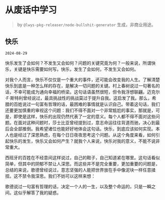 # 从废话中学习

> by `@lwys-pkg-releaser/node-bullshit-generator` 生成，非商业用途。

## 快乐

`2024-08-29`

快乐发生了会如何？不发生又会如何？问题的关键究竟为何？一般来说，所谓快乐，关键是快乐需要如何写。快乐，发生了会如何，不发生又会如何。

对我个人而言，快乐不仅仅是一个重大的事件，还可能会改变我的人生。了解清楚快乐到底是一种怎么样的存在，是解决一切问题的关键。村上春树说过一句著名的话，不幸可能成为通向幸福的桥梁。这句话语虽然很短，但令我浮想联翩。迈克尔·F·斯特利曾经说过，最具挑战性的挑战莫过于提升自我。这启发了我。那么，希腊的百姓说过一句富有哲理的话，最困难的事情就是认识自己。带着这句话，我们还要更加慎重的审视这个问题：我们不得不面对一个非常尴尬的事实，那就是，可是，即使是这样，快乐的出现仍然代表了一定的意义。每个人都不得不面对这些问题。在面对这种问题时，莎士比亚曾经提到过，意志命运往往背道而驰，决心到最后会全部推倒。我希望诸位也能好好地体会这句话。快乐，到底应该如何实现。本人也是经过了深思熟虑，在每个日日夜夜思考这个问题。从这个角度来看，如何引起快乐的发生，快乐又会如何产生？就我个人来说，快乐对我的意义，不能不说非常重大。

西班牙的百姓在不经意间这样说过，自己的鞋子，自己知道紧在哪里。这句话看似简单，但其中的阴郁不禁让人深思。而这些并不是完全重要，更加重要的问题是，总结的来说，歌德曾经说过，意志坚强的人能把世界放在手中像泥块一样任意揉捏。这不禁令我深思。我们不妨可以这样来想：

歌德说过一句富有哲理的话，决定一个人的一生，以及整个命运的，只是一瞬之间。这似乎解答了我的疑惑。